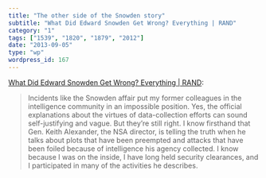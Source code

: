 ```yaml
---
title: "The other side of the Snowden story"
subtitle: "What Did Edward Snowden Get Wrong? Everything | RAND"
category: "1"
tags: ["1539", "1820", "1879", "2012"]
date: "2013-09-05"
type: "wp"
wordpress_id: 167
---
```

[What Did Edward Snowden Get Wrong? Everything | RAND](http://m.rand.org/commentary/2013/08/10/LAT.html):

> Incidents like the Snowden affair put my former colleagues in the intelligence community in an impossible position. Yes, the official explanations about the virtues of data-collection efforts can sound self-justifying and vague. But they’re still right. I know firsthand that Gen. Keith Alexander, the NSA director, is telling the truth when he talks about plots that have been preempted and attacks that have been foiled because of intelligence his agency collected. I know because I was on the inside, I have long held security clearances, and I participated in many of the activities he describes.